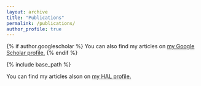 ```yaml
---
layout: archive
title: "Publications"
permalink: /publications/
author_profile: true
---
```


{% if author.googlescholar %}
  You can also find my articles on <u><a href="{{author.googlescholar}}">my Google Scholar profile</a>.</u>
{% endif %}

{% include base_path %}

You can find my articles alson on  <u><a href="https://cv.hal.science/benoit-clement"> my HAL profile</a>.</u>
